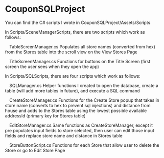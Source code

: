 # CouponSQLProject

You can find the C# scripts I wrote in CouponSQLProject/Assets/Scripts  
  
In Scripts/SceneManagerScripts, there are two scripts which work as follows:  
  
&emsp;TableScreenManager.cs Populates all store names (converted from hex) from the Stores table into the scroll view on the View Stores Page  
  
&emsp;TitleScreenManager.cs Functions for buttons on the Title Screen (first screen the user sees when they open the app)  
  
  
In Scripts/SQLScripts, there are four scripts which work as follows:  
  
&emsp;SQLManager.cs Helper functions I created to open the database, create a table (will add more tables in future), and execute a SQL command  
  
&emsp;CreateStoreManager.cs Functions for the Create Store popup that takes in store name (converts to hex to prevent sql injections) and distance from house and adds to the Stores table using the lowest possible available addressId (primary key for Stores table)  
  
&emsp;EditStoreManager.cs Same functions as CreateStoreManager, except it pre populates input fields to store selected, then user can edit those input fields and replace store name and distance in Stores table  
  
&emsp;StoreButtonScript.cs Functions for each Store that allow user to delete the Store or go to Edit Store Page  
